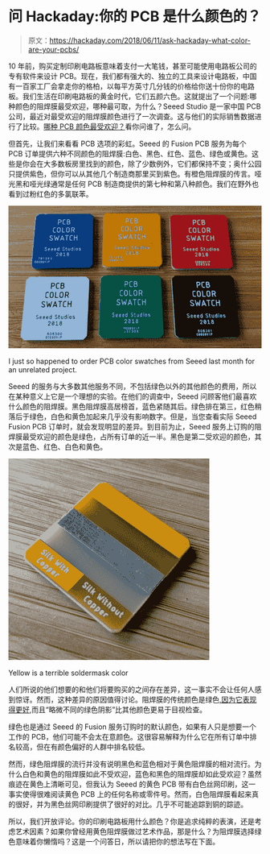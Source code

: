 # 问 Hackaday:你的 PCB 是什么颜色的？

> 原文：<https://hackaday.com/2018/06/11/ask-hackaday-what-color-are-your-pcbs/>

10 年前，购买定制印刷电路板意味着支付一大笔钱，甚至可能使用电路板公司的专有软件来设计 PCB。现在，我们都有强大的、独立的工具来设计电路板，中国有一百家工厂会拿走你的格柏，以每平方英寸几分钱的价格给你送十份你的电路板。我们生活在印刷电路板的黄金时代，它们五颜六色。这就提出了一个问题:哪种颜色的阻焊膜最受欢迎，哪种最可取，为什么？Seeed Studio 是一家中国 PCB 公司，最近对最受欢迎的阻焊膜颜色进行了一次调查。这与他们的实际销售数据进行了比较。[哪种 PCB 颜色最受欢迎？](http://www.seeedstudio.com/blog/2017/08/17/pcb-solder-mask-colors/)看你问谁了，怎么问。


但首先，让我们来看看 PCB 选项的彩虹。Seeed 的 Fusion PCB 服务为每个 PCB 订单提供六种不同颜色的阻焊膜:白色、黑色、红色、蓝色、绿色或黄色。这些是你会在大多数板房里找到的颜色，除了少数例外，它们都保持不变；奥什公园只提供紫色，但你可以从其他几个制造商那里买到紫色。有橙色阻焊膜的传言。哑光黑和哑光绿通常是任何 PCB 制造商提供的第七种和第八种颜色。我们在野外也看到过粉红色的多氯联苯。

[![](img/cd53915c416f2844334e23de40b95714.png)](https://hackaday.com/wp-content/uploads/2018/05/colorswatchback.jpg)

I just so happened to order PCB color swatches from Seeed last month for an unrelated project.

Seeed 的服务与大多数其他服务不同，不包括绿色以外的其他颜色的费用，所以在某种意义上它是一个理想的实验。在他们的调查中，Seeed 问顾客他们最喜欢什么颜色的阻焊膜。黑色阻焊膜高居榜首，蓝色紧随其后。绿色排在第三，红色稍落后于绿色，白色和黄色加起来几乎没有影响数字。但是，当您查看实际 Seeed Fusion PCB 订单时，就会发现明显的差异。到目前为止，Seeed 服务上订购的阻焊膜最受欢迎的颜色是绿色，占所有订单的近一半。黑色是第二受欢迎的颜色，其次是蓝色、红色、白色和黄色。

[![](img/4245fa2c2f955b78155ad522641a0ab5.png)](https://hackaday.com/wp-content/uploads/2018/05/poor-yellow.jpg)

Yellow is a terrible soldermask color

人们所说的他们想要的和他们将要购买的之间存在差异，这一事实不会让任何人感到惊讶。然而，这种差异的原因值得讨论。阻焊膜的传统颜色是绿色[,因为它表现得更好](http://www.seeedstudio.com/blog/2017/07/23/why-are-printed-circuit-boards-are-usually-green-in-colour/),而且“略微不同的绿色阴影”比其他颜色更易于目视检查。

绿色也是通过 Seeed 的 Fusion 服务订购时的默认颜色，如果有人只是想要一个工作的 PCB，他们可能不会太在意颜色。这很容易解释为什么它在所有订单中排名较高，但在有颜色偏好的人群中排名较低。

然而，绿色阻焊膜的流行并没有说明黑色和蓝色相对于黄色阻焊膜的相对流行。为什么白色和黄色的阻焊膜如此不受欢迎，蓝色和黑色的阻焊膜却如此受欢迎？虽然痕迹在黄色上清晰可见，但我认为 Seeed 的黄色 PCB 带有白色丝网印刷，这一事实使得很难阅读黄色 PCB 上的任何名称或零件号。然而，白色阻焊膜看起来真的很好，并为黑色丝网印刷提供了很好的对比。几乎不可能追踪到铜的踪迹。

所以，我们开放评论。你的印刷电路板用什么颜色？你是追求纯粹的表演，还是考虑艺术因素？如果你曾经用黄色阻焊膜做过艺术作品，那是什么？为阻焊膜选择绿色意味着你懒惰吗？这是一个问答日，所以请把你的想法写在下面。